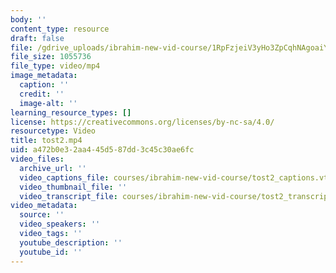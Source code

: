 ```yaml
---
body: ''
content_type: resource
draft: false
file: /gdrive_uploads/ibrahim-new-vid-course/1RpFzjeiV3yHo3ZpCqhNAgoaiY0QDDXcD/tost2.mp4
file_size: 1055736
file_type: video/mp4
image_metadata:
  caption: ''
  credit: ''
  image-alt: ''
learning_resource_types: []
license: https://creativecommons.org/licenses/by-nc-sa/4.0/
resourcetype: Video
title: tost2.mp4
uid: a472b0e3-2aa4-45d5-87dd-3c45c30ae6fc
video_files:
  archive_url: ''
  video_captions_file: courses/ibrahim-new-vid-course/tost2_captions.vtt
  video_thumbnail_file: ''
  video_transcript_file: courses/ibrahim-new-vid-course/tost2_transcript.pdf
video_metadata:
  source: ''
  video_speakers: ''
  video_tags: ''
  youtube_description: ''
  youtube_id: ''
---
```

